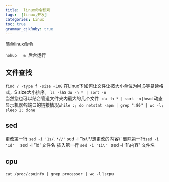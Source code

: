 ```yaml
---
title:  linux命令积累
tags:  [linux,开发]
categories: Linux
toc: true
grammar_cjkRuby: true
---
```

简单linux命令
<!-- more -->
`nohup   & `后台运行
## 文件查找
`find / -type f -size +10G`
在Linux下如何让文件让按大小单位为M,G等易读格式，S size大小排序。  `ls -lhS`
`du -h * | sort -n `  
当然您也可以结合管道文件夹内最大的几个文件  ` du -h * | sort -n|head`
动态显示机器各端口的链接情况`while :; do netstat -apn | grep ":80" | wc -l; sleep 1; done`
## sed
更改第一行 `sed -i '1s/.*//'`     sed -i '1s/.*/想更改的内容/'
删除第一行`sed -i '1d'  `     sed -i '1d' 文件名
插入第一行 `sed -i '1i\' `       sed -i ‘1i\内容‘ 文件名
## cpu
`cat /proc/cpuinfo | grep processor | wc -l`
`lscpu`